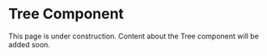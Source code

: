 # Tree Component

This page is under construction. Content about the Tree component will be added soon.